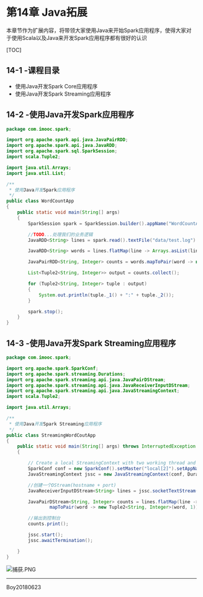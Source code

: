 # 第14章 Java拓展

本章节作为扩展内容，将带领大家使用Java来开始Spark应用程序，使得大家对于使用Scala以及Java来开发Spark应用程序都有很好的认识 

[TOC]

## 14-1 -课程目录

- 使用Java开发Spark Core应用程序
- 使用Java开发Spark Streaming应用程序



## 14-2 -使用Java开发Spark应用程序

```java
package com.imooc.spark;

import org.apache.spark.api.java.JavaPairRDD;
import org.apache.spark.api.java.JavaRDD;
import org.apache.spark.sql.SparkSession;
import scala.Tuple2;

import java.util.Arrays;
import java.util.List;

/**
 * 使用Java开发Spark应用程序
 */
public class WordCountApp
{
    public static void main(String[] args)
    {
        SparkSession spark = SparkSession.builder().appName("WordCountApp").master("local[2]").getOrCreate();

        //TODO...处理我们的业务逻辑
        JavaRDD<String> lines = spark.read().textFile("data/test.log").javaRDD();

        JavaRDD<String> words = lines.flatMap(line -> Arrays.asList(line.split(" ")).iterator());

        JavaPairRDD<String, Integer> counts = words.mapToPair(word -> new Tuple2<String, Integer>(word, 1)).reduceByKey((x, y) -> x + y);

        List<Tuple2<String, Integer>> output = counts.collect();

        for (Tuple2<String, Integer> tuple : output)
        {
            System.out.println(tuple._1() + ":" + tuple._2());
        }

        spark.stop();
    }
}
```



## 14-3 -使用Java开发Spark Streaming应用程序

```java
package com.imooc.spark;

import org.apache.spark.SparkConf;
import org.apache.spark.streaming.Durations;
import org.apache.spark.streaming.api.java.JavaPairDStream;
import org.apache.spark.streaming.api.java.JavaReceiverInputDStream;
import org.apache.spark.streaming.api.java.JavaStreamingContext;
import scala.Tuple2;

import java.util.Arrays;

/**
 * 使用Java开发Spark Streaming应用程序
 */
public class StreamingWordCoutApp
{
    public static void main(String[] args) throws InterruptedException
    {

        // Create a local StreamingContext with two working thread and batch interval of 1 second
        SparkConf conf = new SparkConf().setMaster("local[2]").setAppName("StreamingWordCoutApp");
        JavaStreamingContext jssc = new JavaStreamingContext(conf, Durations.seconds(5));

        //创建一个DStream(hostname + port)
        JavaReceiverInputDStream<String> lines = jssc.socketTextStream("hadoop000", 9999);

        JavaPairDStream<String, Integer> counts = lines.flatMap(line -> Arrays.asList(line.split("\t")).iterator()).
                mapToPair(word -> new Tuple2<String, Integer>(word, 1)).reduceByKey((x, y) -> x + y);

        //输出到控制台
        counts.print();

        jssc.start();
        jssc.awaitTermination();

    }
}
```

![捕获.PNG](https://upload-images.jianshu.io/upload_images/5959612-15b99fa8bc306458.PNG?imageMogr2/auto-orient/strip%7CimageView2/2/w/1240)



---

Boy20180623



